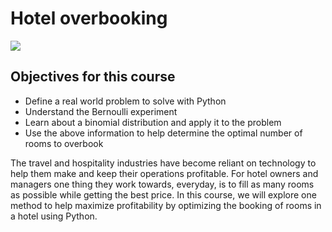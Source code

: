 # Hotel overbooking

<img src="https://learn-co-curriculum.github.io/dsc-overbooking-try-experience/front-desk-pixel.jpg">

## Objectives for this course

- Define a real world problem to solve with Python
- Understand the Bernoulli experiment
- Learn about a binomial distribution and apply it to the problem
- Use the above information to help determine the optimal number of rooms to overbook


The travel and hospitality industries have become reliant on technology to help them make and keep their operations profitable.  For hotel owners and managers one thing they work towards, everyday, is to fill as many rooms as possible while getting the best price.  In this course, we will explore one method to help maximize profitability by optimizing the booking of rooms in a hotel using Python.